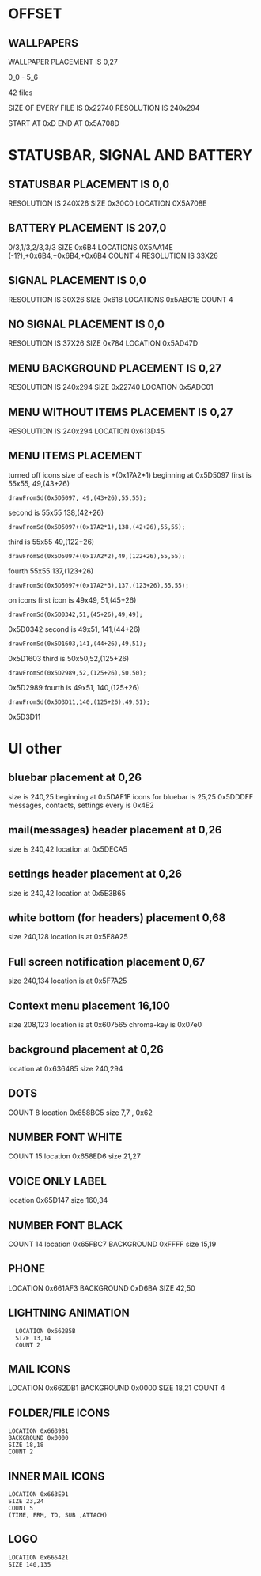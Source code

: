 
# OFFSET

## WALLPAPERS

 WALLPAPER PLACEMENT IS 0,27

0_0 - 5_6

42 files

SIZE OF EVERY FILE IS 0x22740
RESOLUTION IS 240x294


START AT 0xD
END AT 0x5A708D

# STATUSBAR, SIGNAL AND BATTERY

## STATUSBAR PLACEMENT IS 0,0
  RESOLUTION IS 240X26
  SIZE 0x30C0
  LOCATION 0X5A708E

## BATTERY PLACEMENT IS 207,0
  0/3,1/3,2/3,3/3
  SIZE 0x6B4
  LOCATIONS 0X5AA14E (-1?),+0x6B4,+0x6B4,+0x6B4
  COUNT 4
  RESOLUTION IS 33X26

## SIGNAL PLACEMENT IS 0,0
  RESOLUTION IS 30X26
  SIZE 0x618
  LOCATIONS 0x5ABC1E
  COUNT 4


## NO SIGNAL PLACEMENT IS 0,0
  RESOLUTION IS 37X26
  SIZE 0x784
  LOCATION 0x5AD47D

## MENU BACKGROUND PLACEMENT IS 0,27
  RESOLUTION IS 240x294
  SIZE 0x22740
  LOCATION 0x5ADC01

## MENU WITHOUT ITEMS PLACEMENT IS 0,27
  RESOLUTION IS 240x294
  LOCATION 0x613D45

## MENU ITEMS PLACEMENT

  turned off icons
  size of each is +(0x17A2*1)
  beginning at 0x5D5097
  first is 55x55, 49,(43+26)
  
  ```drawFromSd(0x5D5097, 49,(43+26),55,55);```
  
  second is 55x55 138,(42+26)
  
  ```drawFromSd(0x5D5097+(0x17A2*1),138,(42+26),55,55);```
  
  third is 55x55 49,(122+26)
  
  ```drawFromSd(0x5D5097+(0x17A2*2),49,(122+26),55,55);```
  
  fourth 55x55 137,(123+26)
  
  ```drawFromSd(0x5D5097+(0x17A2*3),137,(123+26),55,55);```
  

  on icons
  first icon is 49x49, 51,(45+26)
  
  ```drawFromSd(0x5D0342,51,(45+26),49,49);```
  
  0x5D0342
  second is 49x51, 141,(44+26)
  
  ```drawFromSd(0x5D1603,141,(44+26),49,51);```
  
  0x5D1603
  third is 50x50,52,(125+26)
  
  ```drawFromSd(0x5D2989,52,(125+26),50,50);```
  
  0x5D2989
  fourth is 49x51, 140,(125+26)
  
  ```drawFromSd(0x5D3D11,140,(125+26),49,51);```
  
  0x5D3D11

# UI other
##  bluebar placement at 0,26
  size is 240,25
  beginning at 0x5DAF1F
  icons for bluebar is 25,25 0x5DDDFF
    messages, contacts, settings
  every is 0x4E2

##  mail(messages) header placement at 0,26
  size is 240,42
  location at 0x5DECA5

##  settings header placement at 0,26
  size is 240,42
  location at 0x5E3B65

##  white bottom (for headers) placement 0,68
  size 240,128
  location is at 0x5E8A25

##  Full screen notification placement 0,67
  size 240,134
  location is at 0x5F7A25

##  Context menu placement 16,100
  size 208,123
  location is at 0x607565
  chroma-key is 0x07e0

##  background placement at 0,26
  location at 0x636485
  size 240,294

##  DOTS
  COUNT 8
  location 0x658BC5
  size 7,7 , 0x62

##  NUMBER FONT WHITE
  COUNT 15
  location 0x658ED6
  size 21,27

##  VOICE ONLY LABEL
  location 0x65D147
  size 160,34

##  NUMBER FONT BLACK
  COUNT 14
  location 0x65FBC7
  BACKGROUND 0xFFFF
  size 15,19

##  PHONE
  LOCATION 0x661AF3
  BACKGROUND  0xD6BA
  SIZE 42,50
##    LIGHTNING ANIMATION
      LOCATION 0x662B5B 
      SIZE 13,14
      COUNT 2

## MAIL ICONS
   LOCATION 0x662DB1
    BACKGROUND 0x0000
    SIZE 18,21
    COUNT 4

## FOLDER/FILE ICONS
    LOCATION 0x663981
    BACKGROUND 0x0000
    SIZE 18,18
    COUNT 2

## INNER MAIL ICONS
    LOCATION 0x663E91
    SIZE 23,24
    COUNT 5
    (TIME, FRM, TO, SUB ,ATTACH)
    
## LOGO
    LOCATION 0x665421
    SIZE 140,135
